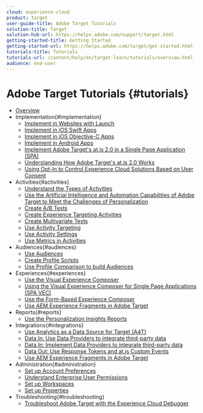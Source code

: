 ```yaml
---
cloud: experience-cloud
product: target
user-guide-title: Adobe Target Tutorials
solution-title: Target
solution-hub-url: https://helpx.adobe.com/support/target.html
getting-started-title: Getting Started
getting-started-url: https://helpx.adobe.com/target/get-started.html
tutorials-title: Tutorials
tutorials-url: /content/help/en/target-learn/tutorials/overview.html
audience: end-user
---
```


# Adobe Target Tutorials {#tutorials}

+ [Overview](overview.md)
+ Implementation{#implementation}
  + [Implement in Websites with Launch](https://docs.adobe.com/content/help/en/experience-cloud/implementing-in-websites-with-launch/index.html)
  + [Implement in iOS Swift Apps](https://docs.adobe.com/content/help/en/experience-cloud/implementing-in-mobile-ios-swift-apps-with-launch/index.html)
  + [Implement in iOS Objective-C Apps](https://docs.adobe.com/content/help/en/experience-cloud/implementing-in-mobile-ios-objective-c-apps-with-launch/index.html)
  + [Implement in Android Apps](https://docs.adobe.com/content/help/en/experience-cloud/implementing-in-mobile-android-apps-with-launch/index.html)
  + [Implement Adobe Target's at.js 2.0 in a Single Page Application (SPA)](implementation/implement-atjs-20-in-a-single-page-application.md)
  + [Understanding How Adobe Target's at.js 2.0 Works](implementation/understanding-how-atjs-20-works.md)
  + [Using Opt-In to Control Experience Cloud Solutions Based on User Consent](https://helpx.adobe.com/marketing-cloud-core/kt/using/ecid-opt-in-technical-video-implement.html)
+ Activities{#activities}
  + [Understand the Types of Activities](activities/understanding-the-types-of-activities.md)
  + [Use the Artificial Intelligence and Automation Capabilities of Adobe Target to Meet the Challenges of Personalization](activities/use-the-artificial-intelligence-and-automation-capabilities-to-meet-the-challenges-of-personalization.md)
  + [Create A/B Tests](activities/create-ab-tests.md)
  + [Create Experience Targeting Activities](activities/create-experience-targeting-activities.md)
  + [Create Multivariate Tests](activities/create-multivariate-tests.md)
  + [Use Activity Targeting](activities/use-activity-targeting.md)
  + [Use Activity Settings](activities/use-activity-settings.md)
  + [Use Metrics in Activities](activities/use-metrics-in-activities.md)
+ Audiences{#audiences}
  + [Use Audiences](audiences/use-audiences.md)
  + [Create Profile Scripts](audiences/create-profile-scripts.md)
  + [Use Profile Comparison to build Audiences](audiences/use-profile-comparison-to-build-audiences.md)
+ Experiences{#experiences}
  + [Use the Visual Experience Composer](experiences/use-the-visual-experience-composer.md)
  + [Using the Visual Experience Composer for Single Page Applications (SPA VEC)](experiences/use-the-visual-experience-composer-for-single-page-applications.md)
  + [Use the Form-Based Experience Composer](experiences/use-the-form-based-experience-composer.md)
  + [Use AEM Experience Fragments in Adobe Target](https://helpx.adobe.com/experience-manager/kt/sites/using/experience-fragment-target-offer-feature-video-use.html)
+ Reports{#reports}
  + [Use the Personalization Insights Reports](reports/use-the-personalization-insights-reports.md)
+ Integrations{#integrations}
  + [Use Analytics as a Data Source for Target (A4T)](integrations/use-analytics-as-a-data-source-a4t.md)
  + [Data In: Use Data Providers to integrate third-party data](integrations/use-data-providers-to-integrate-third-party-data.md)
  + [Data In: Implement Data Providers to integrate third-party data](integrations/implement-data-providers-to-integrate-third-party-data.md)
  + [Data Out: Use Response Tokens and at.js Custom Events](integrations/use-response-tokens-and-at.js-custom-events.md)
  + [Use AEM Experience Fragments in Adobe Target](https://helpx.adobe.com/experience-manager/kt/sites/audiences/experience-fragment-target-offer-feature-video-use.html)
+ Administration{#administration}
  + [Set up Account Preferences](administration/set-up-account-preferences.md)
  + [Understand Enterprise User Permissions](administration/understanding-enterprise-user-permissions.md)
  + [Set up Workspaces](administration/set-up-workspaces.md)
  + [Set up Properties](administration/set-up-properties.md)
+ Troubleshooting{#troubleshooting}
  + [Troubleshoot Adobe Target with the Experience Cloud Debugger](troubleshooting/troubleshoot-with-the-experience-cloud-debugger.md)